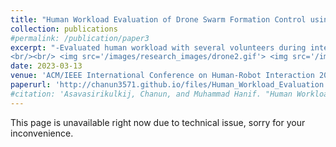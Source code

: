 ```yaml
---
title: "Human Workload Evaluation of Drone Swarm Formation Control using Virtual Reality Interface"
collection: publications
#permalink: /publication/paper3
excerpt: "-Evaluated human workload with several volunteers during interaction with a drone swarm through virtual reality interface.<br/>-Conducted an experiment involving the use of a joystick controller and a virtual reality controller to manipulate the drones via a head-mounted display, comparing the human’s control capability between controllers.
<br/><br/> <img src='/images/research_images/drone2.gif'> <img src='/images/research_images/drone3.gif'>"
date: 2023-03-13
venue: 'ACM/IEEE International Conference on Human-Robot Interaction 2023 (HRI2023)'
paperurl: 'http://chanun3571.github.io/files/Human_Workload_Evaluation.pdf'
#citation: 'Asavasirikulkij, Chanun, and Muhammad Hanif. "Human Workload Evaluation of Drone Swarm Formation Control using Virtual Reality Interface." In Companion of the 2023 ACM/IEEE International Conference on Human-Robot Interaction, pp. 132-136. 2023.'
---
```

This page is unavailable right now due to technical issue, sorry for your inconvenience.